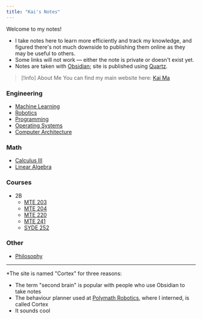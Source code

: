 ```yaml
---
title: "Kai's Notes"
---
```

Welcome to my notes!
- I take notes here to learn more efficiently and track my knowledge, and figured there's not much downside to publishing them online as they may be useful to others. 
- Some links will not work — either the note is private or doesn't exist yet.
- Notes are taken with [Obsidian](https://obsidian.md); site is published using [Quartz](https://quartz.jzhao.xyz).

>[!info] About Me
>You can find my main website here: [Kai Ma](https://k78ma.github.io)

### Engineering
- [Machine Learning](ML/Machine%20Learning.md)
- [Robotics](Robotics/Robotics.md)
- [Programming](Programming/Programming.md)
- [Operating Systems](OS/Operating%20Systems.md)
- [Computer Architecture](Computer%20Architecture/Computer%20Architecture.md)

### Math
- [Calculus III](Calculus/Calculus%20III.md)
- [Linear Algebra](Linear%20Algebra/Linear%20Algebra.md)

### Courses
- 2B
	- [MTE 203](2B/MTE%20203.md)
	- [MTE 204](2B/MTE%20204.md)
	- [MTE 220](2B/MTE%20220.md)
	- [MTE 241](2B/MTE%20241.md)
	- [SYDE 252](2B/SYDE%20252.md)

### Other
- [Philosophy](Philosophy/Philosophy.md)
---
\*The site is named "Cortex" for three reasons:
- The term "second brain" is popular with people who use Obsidian to take notes
- The behaviour planner used at [Polymath Robotics](https://polymathrobotics.com/), where I interned, is called Cortex
- It sounds cool
